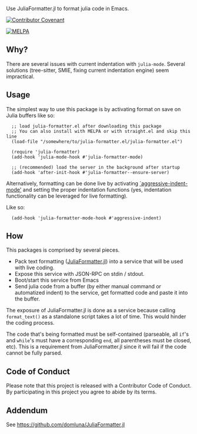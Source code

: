 Use JuliaFormatter.jl to format julia code in Emacs.

[![Contributor Covenant](https://img.shields.io/badge/Contributor%20Covenant-v2.0%20adopted-ff69b4.svg)](code_of_conduct.md)

[![MELPA](https://melpa.org/packages/julia-formatter-badge.svg)](https://melpa.org/#/julia-formatter)

## Why?

There are several issues with current indentation with `julia-mode`. Several solutions (tree-sitter, SMIE, fixing current indentation engine) seem impractical.

## Usage

The simplest way to use this package is by activating format on save on Julia buffers like so:

```elisp
  ;; load julia-formatter.el after downloading this package
  ;; You can also install with MELPA or with straight.el and skip this line
  (load-file "/somewhere/to/julia-formatter.el/julia-formatter.el")

  (require 'julia-formatter)
  (add-hook 'julia-mode-hook #'julia-formatter-mode)

  ;; (recommended) load the server in the background after startup
  (add-hook 'after-init-hook #'julia-formatter--ensure-server)
```

Alternatively, formatting can be done live by activating [`aggressive-indent-mode'](https://github.com/Malabarba/aggressive-indent-mode/)
and setting the proper indentation functions (yes, indentation functionality can be leveraged for live formatting).

Like so:
```elisp
  (add-hook 'julia-formatter-mode-hook #'aggressive-indent)
```

## How

This packages is comprised by several pieces.
- Pack text formatting ([JuliaFormatter.jl](https://github.com/domluna/JuliaFormatter.jl)) into a service that will be used with live coding.
- Expose this service with JSON-RPC on stdin / stdout.
- Boot/start this service from Emacs
- Send julia code from a buffer (by either manual command or automatized indent) to the service, get formatted code and paste it into the buffer.

The exposure of JuliaFormatter.jl is done as a service because calling `format_text()` as a standalone script takes a lot of time. This would hinder the coding process.

The code that's being formatted must be self-contained (parseable, all `if`'s and `while`'s must have a corresponding `end`, all parentheses must be closed, etc).  This is a requirement from JuliaFormatter.jl since it will fail if the code cannot be fully parsed.


## Code of Conduct

Please note that this project is released with a Contributor Code of Conduct. By participating in this project you agree to abide by its terms.

## Addendum

See https://github.com/domluna/JuliaFormatter.jl
